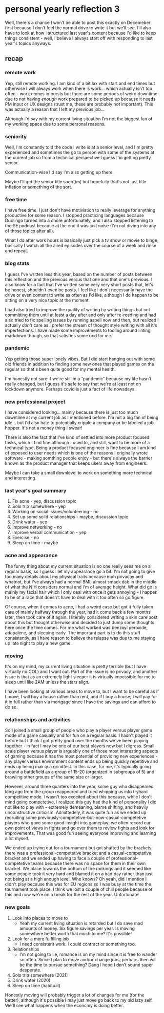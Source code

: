 # personal yearly reflection 3

Well, there's a chance I won't be able to post this exactly on Decemeber first
because I don't feel the normal drive to write it but we'll see. I'll also have
to look at how I structured last year's content because I'd like to keep things
consistent - well, I believe I always start off with responding to last year's
topics anyways.

## recap

### remote work

Yep, still remote working. I am kind of a bit lax with start and end times but
otherwise I will always work when there is work... which actually isn't too
often - work comes in bursts but there are some periods of weird downtime due to
not having _enough_ work prepared to be picked up because it needs PM input or
UX designs (trust me, these are probably not important). This was actually a
reason that I left my previous job...

Although I'd say with my current living situation I'm not the biggest fan of my
working space due to some personal reasons.

### seniority

Well, I'm constantly told the code I write is at a senior level, and I'm pretty
experienced and sometimes the go to person with some of the systems at the
current job so from a technical perspective I guess I'm getting pretty senior.

Communication-wise I'd say I'm also getting up there.

Maybe I'll get the senior title soon(tm) but hopefully that's not just title
inflation or something of the sort.

### free time

I have free time. I just don't have motiviation to really leverage for anything
productive for some reason. I stopped practicing languages because Duolingo
turned into a chore unfortunately, and I also stopped listening to the SE
podcast because at the end it was just noise (I'm not diving into any of those
topics after all).

What I do after work hours is basically just pick a tv show or movie to binge;
basically I watch all the aired episodes over the course of a week and rinse and
repeat.

### blog stats

I guess I've written less this year, based on the number of posts between this
reflection and the previous versus that one and that one's previous. I also know
for a fact that I've written some very very short posts that, let's be honest,
shouldn't even be posts. I feel like I don't necessarily have the drive or even
content to write as often as I'd like, although I do happen to be sitting on a
very nice topic at the moment.

I had also tried to improve the quality of writing by writing things but not
committing them until at least a day after and only after re-reading and had
also tried to fix spelling issues by running aspell now and then, but realized I
actually _don't_ care as I prefer the stream of thought style writing with all
it's imperfections. I have made some improvements to tooling around linting
markdown though, so that satisfies some ocd for me.

### pandemic

Yep getting those super lonely vibes. But I did start hanging out with some old
friends in addition to finding some new ones that played games on the regular so
that's been quite good for my mental health.

I'm honestly not sure if we're still in a "pandemic" because my life hasn't
really changed, but I guess it's safe to say that we're at least not on lockdown
anymore. Perhaps covid is just a fact of life nowadays.

### new professional project

I have considered looking... mainly because there is just too much downtime at
my current job as I mentioned before. I'm not a big fan of being idle... but I'd
also hate to potentially cripple a company or be labeled a job hopper. It's not
a money thing I swear!

There is also the fact that I've kind of settled into more product focused
tasks, which I find fine although I used to, and still, want to be more of a
technical type. Being a product focused engineer is fine because I am kind of
exposed to user needs which is one of the reasons I originally wrote software -
making somthing people enjoy - but there's always the barrier known as the
product manager that keeps users away from engineers.

Maybe I can take a small downlevel to work on something more technical and
interesting.

### last year's goal summary

1. Fix acne - yep, discussion topic
2. Solo trip somewhere - yep
3. Working on social issues/volunteering - no
4. Set up some solid relationships - maybe, discussion topic
5. Drink water - yep
6. Improve networking - no
7. Improve verbal communication - yep
8. Exercise - no
9. Sleep on time - maybe

### acne and appearance

The funny thing about my current situation is no one really sees me on a regular
basis, so I guess I let my appearance go a bit. I'm not going to give too many
details about my physical traits because muh privacay and whatnot, but I've
always had a normal BMI, almost smack dab in the middle of what the NIH
considers normal and I'm of average height. What did go is mainly my facial hair
which I only deal with once it gets annoying - I happen to be of a race that
doesn't have to deal with it too often so go figure.

Of course, when it comes to acne, I had a weird case but got it fully taken care
of mainly halfway through the year, had it come back a few months later, then
took care of it again. I literally considered writing a skin care post about
this but thought otherwise and decided to just dump some thoughts here once the
time comes. For me what worked was benzoyl peroxide, adapalene, and sleeping
early. The important part is to do this stuff consistently, as I have reason to
believe the relapse was due to me staying up late night to play a new game.

### moving

It's on my mind, my current living situation is pretty terrible (but I have
virtually no COL) and I want out. Part of the issue is no privacy, and another
issue is that as an extremely light sleeper it is virtually impossible for me to
sleep until like 2AM unless the stars align.

I have been looking at various areas to move to, but I want to be careful as if
I move, I will buy a house rather than rent, and if I buy a house, I will pay
for it in full rather than via mortgage since I have the savings and can afford
to do so.

### relationships and activities

So I joined a small group of people who play a player versus player game mode of
a game casually and for fun on a regular basis. I hadn't played it before but I
think I got pretty good over the months we've been playing together - in fact I
may be one of our best players now but I digress. Small scale player versus
player is arguably one of those most interesting aspects of gaming because it
has the most potential of providing new experiences - any player versus
environment content ends up being quickly repetitive and ends up being mainly a
grindfest. In this case, for me, it's typically going around a battlefield as a
group of 15-20 (organized in subgroups of 5) and brawling other groups of the
same size or larger.

However, around three quarters into the year, some guy who disappeared long ago
from the group reappeared and tried whipping us into tryhard competitive mode. I
wasn't too exceited about this because, while I don't mind going competetive, I
realized this guy had the kind of personality I did not like to play with -
extremely demeaning, blame shifting, and heavily unconstructive criticism.
Admittedely, it was quite fun as we ended up recruiting some
previously-competetive-but-now-casual-competetive players who gave some good
insight into gameplay; we often record our own point of views in fights and go
over them to review fights and look for improvements. That was good fun seeing
everyone improving and learning a lot myself.

We ended up trying out for a tournament but got shafted by the brackets; there
was a professional-competetive bracket and a casual-competetive bracket and we
ended up having to face a couple of professional-competetive teams because there
was no space for them in their own bracket. We place towards the bottom of the
rankings and it seemed like some people took it very hard and blamed it on a bad
day rather than just not being at a high enough level. Who knows? Oh yeah, did I
mention I didn't play because this was for EU regions so I was busy at the time
the tournament took place. I think we lost a couple of chill people because of
this and now we're on a break for the rest of the year. Unfortunate!

### new goals

1. Look into places to move to
    - Yeah my current living situation is retarded but I do save mad amounts of
      money. Six figure savings per year. Is moving somewhere better worth that
      much to me? It's possible!
2. Look for a more fulfilling job
    - I need consistent work. I could contract or something too.
3. Relationships
    - I'm not going to lie, romance is on my mind since it is free to wander so
      often. Since I plan to move and/or change jobs, perhaps then will be the
      time to pursue something? Dang I hope I don't sound super desperate.
4. Solo trip somewhere (2021)
5. Drink water (2020)
6. Sleep on time (habitual)

Honestly moving will probably trigger a lot of changes for me (for the better),
although it's possible I may just move go back to my old lazy self. We'll see
what happens when the economy is doing better.
